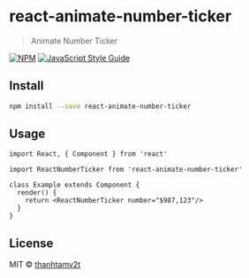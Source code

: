 # react-animate-number-ticker

> Animate Number Ticker

[![NPM](https://img.shields.io/npm/v/react-animate-number-ticker.svg)](https://www.npmjs.com/package/react-animate-number-ticker) [![JavaScript Style Guide](https://img.shields.io/badge/code_style-standard-brightgreen.svg)](https://standardjs.com)

## Install

```bash
npm install --save react-animate-number-ticker
```

## Usage

```tsx
import React, { Component } from 'react'

import ReactNumberTicker from 'react-animate-number-ticker'

class Example extends Component {
  render() {
    return <ReactNumberTicker number="$987,123"/>
  }
}
```

## License

MIT © [thanhtamv2t](https://github.com/thanhtamv2t)
